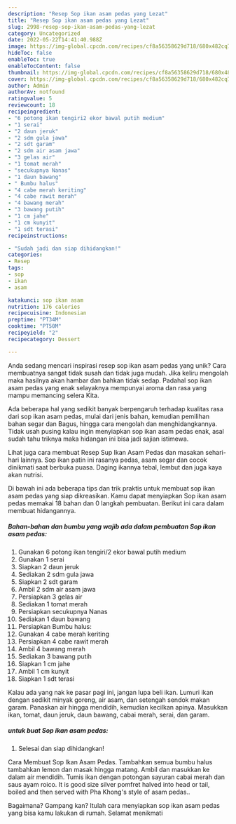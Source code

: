 ```yaml
---
description: "Resep Sop ikan asam pedas yang Lezat"
title: "Resep Sop ikan asam pedas yang Lezat"
slug: 2998-resep-sop-ikan-asam-pedas-yang-lezat
category: Uncategorized
date: 2022-05-22T14:41:40.988Z
image: https://img-global.cpcdn.com/recipes/cf8a56358629d718/680x482cq70/sop-ikan-asam-pedas-foto-resep-utama.jpg
hideToc: false
enableToc: true
enableTocContent: false
thumbnail: https://img-global.cpcdn.com/recipes/cf8a56358629d718/680x482cq70/sop-ikan-asam-pedas-foto-resep-utama.jpg
cover: https://img-global.cpcdn.com/recipes/cf8a56358629d718/680x482cq70/sop-ikan-asam-pedas-foto-resep-utama.jpg
author: Admin
authorAv: notfound
ratingvalue: 5
reviewcount: 18
recipeingredient:
- "6 potong ikan tengiri2 ekor bawal putih medium"
- "1 serai"
- "2 daun jeruk"
- "2 sdm gula jawa"
- "2 sdt garam"
- "2 sdm air asam jawa"
- "3 gelas air"
- "1 tomat merah"
- "secukupnya Nanas"
- "1 daun bawang"
- " Bumbu halus"
- "4 cabe merah keriting"
- "4 cabe rawit merah"
- "4 bawang merah"
- "3 bawang putih"
- "1 cm jahe"
- "1 cm kunyit"
- "1 sdt terasi"
recipeinstructions:

- "Sudah jadi dan siap dihidangkan!"
categories:
- Resep
tags:
- sop
- ikan
- asam

katakunci: sop ikan asam 
nutrition: 176 calories
recipecuisine: Indonesian
preptime: "PT34M"
cooktime: "PT50M"
recipeyield: "2"
recipecategory: Dessert

---
```





Anda sedang mencari inspirasi resep sop ikan asam pedas yang unik? Cara membuatnya sangat tidak susah dan tidak juga mudah. Jika keliru mengolah maka hasilnya akan hambar dan bahkan tidak sedap. Padahal sop ikan asam pedas yang enak selayaknya mempunyai aroma dan rasa yang mampu memancing selera Kita.





Ada beberapa hal yang sedikit banyak berpengaruh terhadap kualitas rasa dari sop ikan asam pedas, mulai dari jenis bahan, kemudian pemilihan bahan segar dan Bagus, hingga cara mengolah dan menghidangkannya. Tidak usah pusing kalau ingin menyiapkan sop ikan asam pedas enak,      asal sudah tahu triknya maka hidangan ini bisa jadi sajian istimewa.














Lihat juga cara membuat Resep Sup Ikan Asam Pedas dan masakan sehari-hari lainnya. Sop ikan patin ini rasanya pedas, asam segar dan cocok dinikmati saat berbuka puasa. Daging ikannya tebal, lembut dan juga kaya akan nutrisi.






Di bawah ini ada beberapa tips dan trik praktis untuk membuat sop ikan asam pedas yang siap dikreasikan. Kamu dapat menyiapkan Sop ikan asam pedas memakai 18 bahan dan 0 langkah pembuatan. Berikut ini cara dalam membuat hidangannya.

<!--inarticleads1-->

##### Bahan-bahan dan bumbu yang wajib ada dalam pembuatan Sop ikan asam pedas:

1. Gunakan 6 potong ikan tengiri/2 ekor bawal putih medium
1. Gunakan 1 serai
1. Siapkan 2 daun jeruk
1. Sediakan 2 sdm gula jawa
1. Siapkan 2 sdt garam
1. Ambil 2 sdm air asam jawa
1. Persiapkan 3 gelas air
1. Sediakan 1 tomat merah
1. Persiapkan secukupnya Nanas
1. Sediakan 1 daun bawang
1. Persiapkan  Bumbu halus:
1. Gunakan 4 cabe merah keriting
1. Persiapkan 4 cabe rawit merah
1. Ambil 4 bawang merah
1. Sediakan 3 bawang putih
1. Siapkan 1 cm jahe
1. Ambil 1 cm kunyit
1. Siapkan 1 sdt terasi


Kalau ada yang nak ke pasar pagi ini, jangan lupa beli ikan. Lumuri ikan dengan sedikit minyak goreng, air asam, dan setengah sendok makan garam. Panaskan air hingga mendidih, kemudian kecilkan apinya. Masukkan ikan, tomat, daun jeruk, daun bawang, cabai merah, serai, dan garam. 

<!--inarticleads2-->

#####  untuk buat Sop ikan asam pedas:


1. Selesai dan siap dihidangkan!

Cara Membuat Sop Ikan Asam Pedas. Tambahkan semua bumbu halus tambahkan lemon dan masak hingga matang. Ambil dan masukkan ke dalam air mendidih. Tumis ikan dengan potongan sayuran cabai merah dan saus ayam roico. It is good size silver pomfret halved into head or tail, boiled and then served with Pha Khong&#39;s style of asam pedas.. 

Bagaimana? Gampang kan? Itulah cara menyiapkan sop ikan asam pedas yang bisa kamu lakukan di rumah. Selamat menikmati
